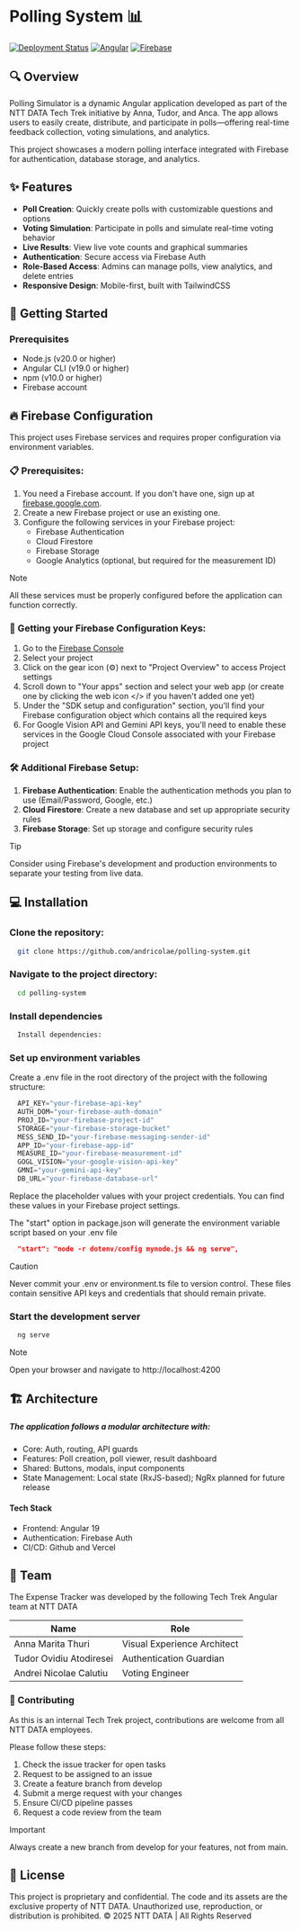 # Polling System 📊

[![Deployment Status](https://img.shields.io/badge/deployment-active-brightgreen)](https://polling-system-flax.vercel.app/)
[![Angular](https://img.shields.io/badge/Angular-19-DD0031)](https://angular.io/)
[![Firebase](https://img.shields.io/badge/Firebase-Integrated-FFA000)](https://firebase.google.com/)

## 🔍 Overview

Polling Simulator is a dynamic Angular application developed as part of the NTT DATA Tech Trek initiative by Anna, Tudor, and Anca. The app allows users to easily create, distribute, and participate in polls—offering real-time feedback collection, voting simulations, and analytics.

This project showcases a modern polling interface integrated with Firebase for authentication, database storage, and analytics.

## ✨ Features

* **Poll Creation**: Quickly create polls with customizable questions and options
* **Voting Simulation**: Participate in polls and simulate real-time voting behavior
* **Live Results**: View live vote counts and graphical summaries
* **Authentication**: Secure access via Firebase Auth
* **Role-Based Access**: Admins can manage polls, view analytics, and delete entries
* **Responsive Design**: Mobile-first, built with TailwindCSS

## 🚀 Getting Started

### Prerequisites

* Node.js (v20.0 or higher)
* Angular CLI (v19.0 or higher)
* npm (v10.0 or higher)
* Firebase account

## 🔥 Firebase Configuration

This project uses Firebase services and requires proper configuration via environment variables. 

### 📋 Prerequisites:

1. You need a Firebase account. If you don't have one, sign up at [firebase.google.com](https://firebase.google.com/).
2. Create a new Firebase project or use an existing one.
3. Configure the following services in your Firebase project:
   * Firebase Authentication
   * Cloud Firestore
   * Firebase Storage
   * Google Analytics (optional, but required for the measurement ID)

> [!NOTE]
> All these services must be properly configured before the application can function correctly.

### 🔑 Getting your Firebase Configuration Keys:

1. Go to the [Firebase Console](https://console.firebase.google.com/)
2. Select your project
3. Click on the gear icon (⚙️) next to "Project Overview" to access Project settings
4. Scroll down to "Your apps" section and select your web app (or create one by clicking the web icon </> if you haven't added one yet)
5. Under the "SDK setup and configuration" section, you'll find your Firebase configuration object which contains all the required keys
6. For Google Vision API and Gemini API keys, you'll need to enable these services in the Google Cloud Console associated with your Firebase project

### 🛠️ Additional Firebase Setup:

1. **Firebase Authentication**: Enable the authentication methods you plan to use (Email/Password, Google, etc.)
2. **Cloud Firestore**: Create a new database and set up appropriate security rules
4. **Firebase Storage**: Set up storage and configure security rules

> [!TIP]
> Consider using Firebase's development and production environments to separate your testing from live data.

## 💻 Installation

### Clone the repository:
```bash
  git clone https://github.com/andricolae/polling-system.git
```

### Navigate to the project directory:
```bash
  cd polling-system
```

### Install dependencies
```bash
  Install dependencies:
```

### Set up environment variables

Create a .env file in the root directory of the project with the following structure:

```javascript
  API_KEY="your-firebase-api-key"
  AUTH_DOM="your-firebase-auth-domain"
  PROJ_ID="your-firebase-project-id"
  STORAGE="your-firebase-storage-bucket"
  MESS_SEND_ID="your-firebase-messaging-sender-id"
  APP_ID="your-firebase-app-id"
  MEASURE_ID="your-firebase-measurement-id"
  GOGL_VISION="your-google-vision-api-key"
  GMNI="your-gemini-api-key"
  DB_URL="your-firebase-database-url"
```

Replace the placeholder values with your project credentials. You can find these values in your Firebase project settings.

The "start" option in package.json will generate the environment variable script based on your .env file

```json
  "start": "node -r dotenv/config mynode.js && ng serve",
```

> [!CAUTION]
> Never commit your .env or environment.ts file to version control. These files contain sensitive API keys and credentials that should remain private.

### Start the development server

```bash
  ng serve
```

> [!NOTE]
> Open your browser and navigate to http://localhost:4200

## 🏗️ Architecture

##### The application follows a modular architecture with:

* Core: Auth, routing, API guards
* Features: Poll creation, poll viewer, result dashboard
* Shared: Buttons, modals, input components
* State Management: Local state (RxJS-based); NgRx planned for future release

#### Tech Stack

* Frontend: Angular 19
* Authentication: Firebase Auth
* CI/CD: Github and Vercel

## 👥 Team

The Expense Tracker was developed by the following Tech Trek Angular team at NTT DATA 

| Name | Role |
| --- | --- |
| Anna Marita Thuri | Visual Experience Architect |
| Tudor Ovidiu Atodiresei | Authentication Guardian |
| Andrei Nicolae Calutiu | Voting Engineer |

### 🤝 Contributing

As this is an internal Tech Trek project, contributions are welcome from all NTT DATA employees. 

Please follow these steps:
1. Check the issue tracker for open tasks
2. Request to be assigned to an issue
3. Create a feature branch from develop
4. Submit a merge request with your changes
5. Ensure CI/CD pipeline passes
6. Request a code review from the team

> [!IMPORTANT]
> Always create a new branch from develop for your features, not from main.

## 📝 License
This project is proprietary and confidential. The code and its assets are the exclusive property of NTT DATA. Unauthorized use, reproduction, or distribution is prohibited.
© 2025 NTT DATA | All Rights Reserved
